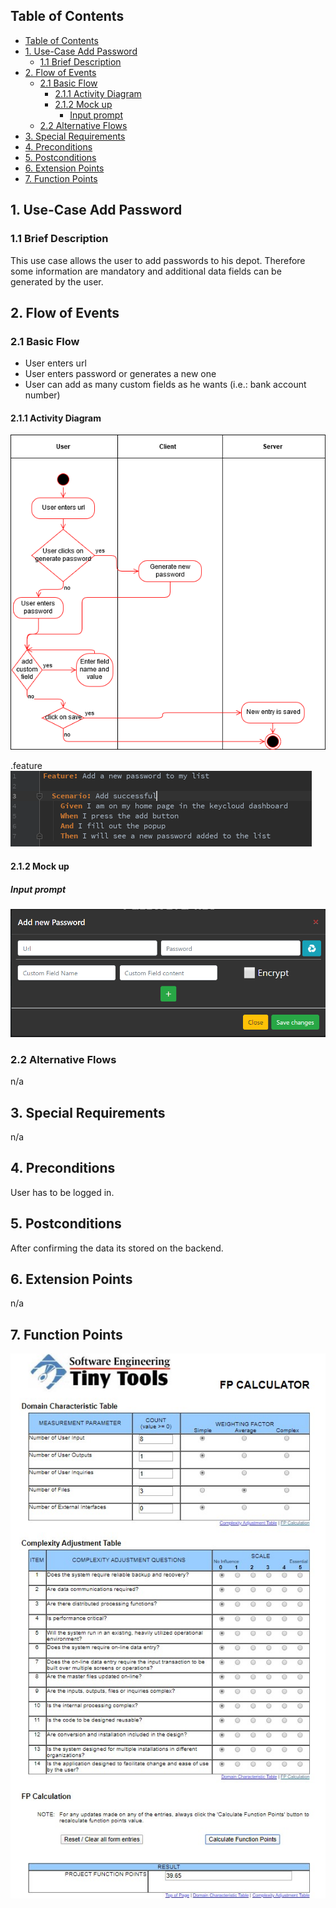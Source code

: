 ## Table of Contents
- [Table of Contents](#table-of-contents)
- [1. Use-Case Add Password](#1-use-case-add-password)
  - [1.1 Brief Description](#11-brief-description)
- [2. Flow of Events](#2-flow-of-events)
  - [2.1 Basic Flow](#21-basic-flow)
    - [2.1.1 Activity Diagram](#211-activity-diagram)
    - [2.1.2 Mock up](#212-mock-up)
      - [Input prompt](#input-prompt)
  - [2.2 Alternative Flows](#22-alternative-flows)
- [3. Special Requirements](#3-special-requirements)
- [4. Preconditions](#4-preconditions)
- [5. Postconditions](#5-postconditions)
- [6. Extension Points](#6-extension-points)
- [7. Function Points](#7-function-points)

## 1. Use-Case Add Password
### 1.1 Brief Description
This use case allows the user to add passwords to his depot. Therefore some information are 
mandatory and additional data fields can be generated by the user.

## 2. Flow of Events
### 2.1 Basic Flow
- User enters url
- User enters password or generates a new one
- User can add as many custom fields as he wants (i.e.: bank account number)
#### 2.1.1 Activity Diagram
![UC_AddPassword](img/UC/UC_AddPassword.png)  

.feature  
![FeatureFile](img/featureFileScreenshots/Featurfile_UC_AddPassword.PNG)
#### 2.1.2 Mock up
##### Input prompt
![Mockup_InputPrompt](img/mockups/Mockup_InputPrompt.PNG)
### 2.2 Alternative Flows
n/a

## 3. Special Requirements
n/a

## 4. Preconditions
User has to be logged in.

## 5. Postconditions
After confirming the data its stored on the backend.

## 6. Extension Points
n/a

## 7. Function Points
![FP_AddPassword](img/UC/functionPoints/addPassword.jpg)